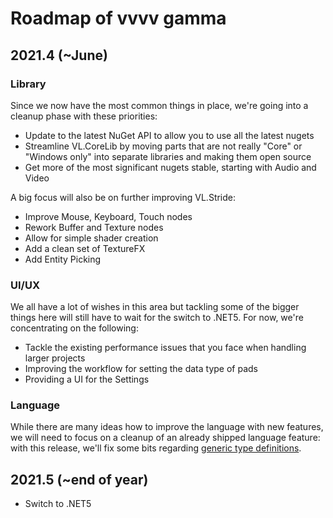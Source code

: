 # Roadmap of vvvv gamma

## 2021.4 (~June)
### Library

Since we now have the most common things in place, we're going into a cleanup phase with these priorities:
* Update to the latest NuGet API to allow you to use all the latest nugets
* Streamline VL.CoreLib by moving parts that are not really "Core" or "Windows only" into separate libraries and making them open source
* Get more of the most significant nugets stable, starting with Audio and Video

A big focus will also be on further improving VL.Stride:
* Improve Mouse, Keyboard, Touch nodes
* Rework Buffer and Texture nodes
* Allow for simple shader creation
* Add a clean set of TextureFX
* Add Entity Picking

### UI/UX

We all have a lot of wishes in this area but tackling some of the bigger things here will still have to wait for the switch to .NET5. For now, we're concentrating on the following:
* Tackle the existing performance issues that you face when handling larger projects
* Improving the workflow for setting the data type of pads
* Providing a UI for the Settings

### Language

While there are many ideas how to improve the language with new features, we will need to focus on a cleanup of an already shipped language feature: with this release, we'll fix some bits regarding [generic type definitions](https://github.com/vvvv/VL-Language/issues/39).

## 2021.5 (~end of year)
* Switch to .NET5
